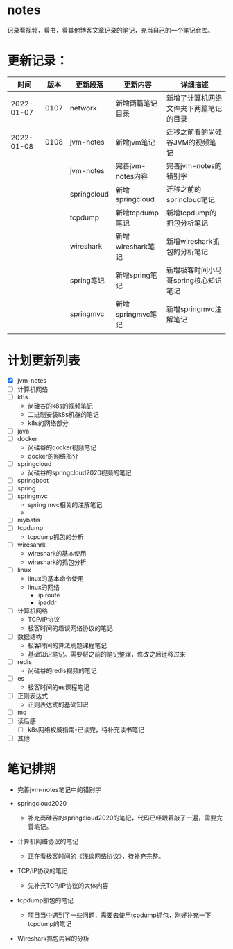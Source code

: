 

# notes

记录看视频，看书，看其他博客文章记录的笔记，充当自己的一个笔记仓库。

# 更新记录：

| 时间       | 版本 | 更新段落    | 更新内容          | 详细描述                               |
| ---------- | ---- | ----------- | ----------------- | -------------------------------------- |
| 2022-01-07 | 0107 | network     | 新增两篇笔记目录  | 新增了计算机网络文件夹下两篇笔记的目录 |
| 2022-01-08 | 0108 | jvm-notes   | 新增jvm笔记       | 迁移之前看的尚硅谷JVM的视频笔记        |
|            |      | jvm-notes   | 完善jvm-notes内容 | 完善jvm-notes的错别字                  |
|            |      | springcloud | 新增springcloud   | 迁移之前的sprincloud笔记               |
|            |      | tcpdump     | 新增tcpdump笔记   | 新增tcpdump的抓包分析笔记              |
|            |      | wireshark   | 新增wireshark笔记 | 新增wireshark抓包的分析笔记            |
|            |      | spring笔记  | 新增spring笔记    | 新增极客时间小马哥spring核心知识笔记   |
|            |      | springmvc   | 新增springmvc笔记 | 新增springmvc注解笔记                  |
|            |      |             |                   |                                        |

# 计划更新列表

- [x] jvm-notes
- [ ] 计算机网络
- [ ] k8s
  - 尚硅谷的k8s的视频笔记
  - 二进制安装k8s机群的笔记
  - k8s的网络部分
- [ ] java
- [ ] docker
  - 尚硅谷的docker视频笔记
  - docker的网络部分
- [ ] springcloud
  - 尚硅谷的springcloud2020视频的笔记
- [ ] springboot
- [ ] spring
- [ ] springmvc
  - spring mvc相关的注解笔记
  - 
- [ ] mybatis
- [ ] tcpdump
  - tcpdump抓包的分析
- [ ] wiresahrk
  - wireshark的基本使用
  - wireshark的抓包分析
- [ ] linux
  - linux的基本命令使用
  - linux的网络
    - ip route
    - ipaddr
- [ ] 计算机网络
  - TCP/IP协议
  - 极客时间的趣谈网络协议的笔记
- [ ] 数据结构
  - 极客时间的算法刷题课程笔记
  - 基础知识笔记。需要将之前的笔记整理，修改之后迁移过来
- [ ] redis
  - 尚硅谷的redis视频的笔记
- [ ] es
  - 极客时间的es课程笔记
- [ ] 正则表达式
  - 正则表达式的基础知识
- [ ] mq
- [ ] 读后感
  - [ ] k8s网络权威指南-已读完，待补充读书笔记
- [ ] 其他

# 笔记排期

- 完善jvm-notes笔记中的错别字


- springcloud2020

  - 补充尚硅谷的springcloud2020的笔记，代码已经跟着敲了一遍，需要完善笔记。

- 计算机网络协议的笔记

  - 正在看极客时间的《浅谈网络协议》，待补充完整。

- TCP/IP协议的笔记

  - 先补充TCP/IP协议的大体内容

- tcpdump抓包的笔记

  - 项目当中遇到了一些问题，需要去使用tcpdump抓包，刚好补充一下tcpdump的笔记

- Wireshark抓包内容的分析

  
